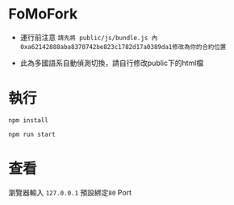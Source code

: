 # FoMoFork

- 運行前注意
```請先將 public/js/bundle.js 內0xa62142888aba8370742be823c1782d17a0389da1修改為你的合約位置```

- 此為多國語系自動偵測切換，請自行修改public下的html檔

# 執行

```npm install```

```npm run start```

# 查看

瀏覽器輸入 ```127.0.0.1```
預設綁定```80``` Port
